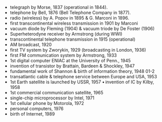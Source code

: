 * telegraph by Morse, 1837 (operational in 1844).
* telephone by Bell, 1876 (Bell Telephone Company in 1877). 
* radio (wireless) by A. Popov in 1895 & G. Marconi in 1896. 
* first transcontinental wireless transmission in 1901 by Marconi 
* vacuum diode by Fleming (1904) & vacuum triode by De Foster (1906) 
* Superheterodyne receiver by Armstrong (during WWI) 
* transcontinental telephone transmission in 1915 (operational) 
* AM broadcast, 1920 
* first TV system by Zworykin, 1929 (broadcasting in London, 1936) 
* first FM communication system by Armstrong, 1933
* 1st digital computer ENIAC at the University of Penn., 1945 
* invention of transistor by Brattain, Bardeen & Shockley, 1947 
* fundamental work of Shannon & birth of information theory, 1948 01-2 
* transatlantic cable & telephone service between Europe and USA, 1953 
* 1st Earth satellite is launched by USSR, 1957 • invention of IC by Kilby, 1958 
* 1st commercial communication satellite, 1965 
* single-chip microprocessor by Intel, 1971 
* 1st cellular phone by Motorola, 1972 
* personal computers, 1976 
* birth of Internet, 1989